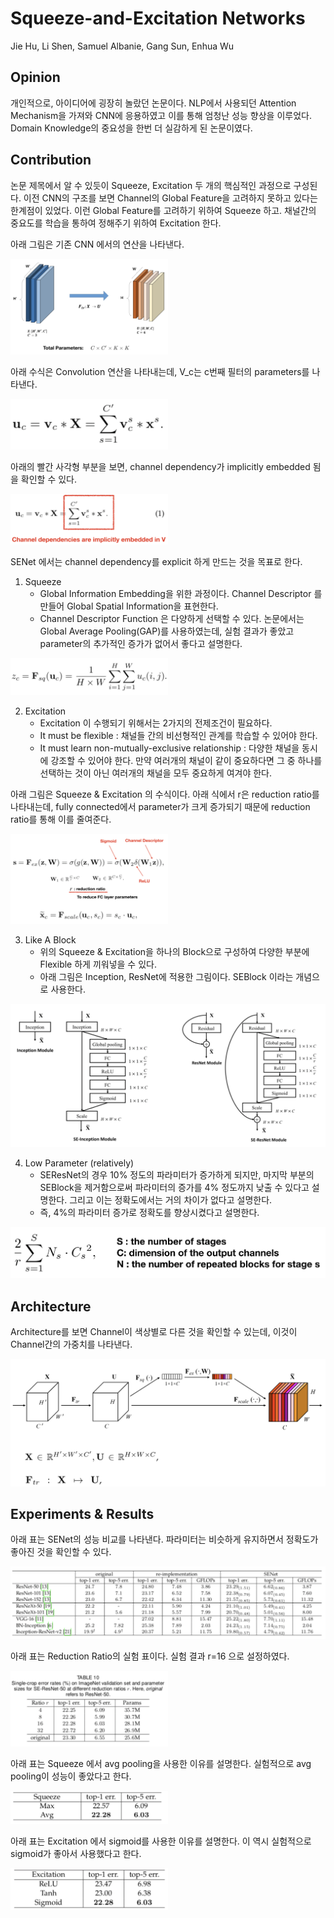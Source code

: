 # Squeeze-and-Excitation Networks

Jie Hu, Li Shen, Samuel Albanie, Gang Sun, Enhua Wu

## Opinion

개인적으로, 아이디어에 굉장히 놀랐던 논문이다. NLP에서 사용되던 Attention Mechanism을 가져와 CNN에 응용하였고 이를 통해 엄청난 성능 향상을 이루었다. Domain Knowledge의 중요성을 한번 더 실감하게 된 논문이였다. 

## Contribution

논문 제목에서 알 수 있듯이 Squeeze, Excitation 두 개의 핵심적인 과정으로 구성된다. 이전 CNN의 구조를 보면 Channel의 Global Feature을 고려하지 못하고 있다는 한계점이 있었다. 이런 Global Feature를 고려하기 위하여 Squeeze 하고. 채널간의 중요도를 학습을 통하여 정해주기 위하여 Excitation 한다. 

아래 그림은 기존 CNN 에서의 연산을 나타낸다. 

<img src="../images/senet/basicconv.png" width="50%" height="50%">

아래 수식은 Convolution 연산을 나타내는데, V_c는 c번째 필터의 parameters를 나타낸다. 

<img src="../images/senet/equation.png" width="50%" height="50%">

아래의 빨간 사각형 부분을 보면, channel dependency가 implicitly embedded 됨을 확인할 수 있다. 

<img src="../images/senet/equation2.png" width="50%" height="50%">

SENet 에서는 channel dependency를 explicit 하게 만드는 것을 목표로 한다. 

1. Squeeze
	* Global Information Embedding을 위한 과정이다. Channel Descriptor 를 만들어 Global Spatial Information을 표현한다. 
	* Channel Descriptor Function 은 다양하게 선택할 수 있다. 논문에서는 Global Average Pooling(GAP)를 사용하였는데, 실험 결과가 좋았고 parameter의 추가적인 증가가 없어서 좋다고 설명한다. 

<img src="../images/senet/channeldescriptor.png" width="50%" height="50%">

2. Excitation
	* Excitation 이 수행되기 위해서는 2가지의 전제조건이 필요하다. 
	* It must be flexible : 채널들 간의 비선형적인 관계를 학습할 수 있어야 한다. 
	* It must learn non-mutually-exclusive relationship : 다양한 채널을 동시에 강조할 수 있어야 한다. 만약 여러개의 채널이 같이 중요하다면 그 중 하나를 선택하는 것이 아닌 여러개의 채널을 모두 중요하게 여겨야 한다. 

아래 그림은 Squeeze & Excitation 의 수식이다. 아래 식에서 r은 reduction ratio를 나타내는데, fully connected에서 parameter가 크게 증가되기 때문에 reduction ratio를 통해 이를 줄여준다.

<img src="../images/senet/excitation.png" width="50%" height="50%">

3. Like A Block
	* 위의 Squeeze & Excitation을 하나의 Block으로 구성하여 다양한 부분에 Flexible 하게 끼워넣을 수 있다. 
	* 아래 그림은 Inception, ResNet에 적용한 그림이다. SEBlock 이라는 개념으로 사용한다. 

<img src="../images/senet/seblock.png" width="100%" height="50%">

4. Low Parameter (relatively)
	* SEResNet의 경우 10% 정도의 파라미터가 증가하게 되지만, 마지막 부분의 SEBlock을 제거함으로써 파라미터의 증가를 4% 정도까지 낮출 수 있다고 설명한다. 그리고 이는 정확도에서는 거의 차이가 없다고 설명한다. 
	* 즉, 4%의 파라미터 증가로 정확도를 향상시켰다고 설명한다. 

<img src="../images/senet/additionalparam.png" width="100%" height="50%">

## Architecture

Architecture를 보면 Channel이 색상별로 다른 것을 확인할 수 있는데, 이것이 Channel간의 가중치를 나타낸다. 

<img src="../images/senet/architecture.png" width="100%" height="50%">

## Experiments & Results

아래 표는 SENet의 성능 비교를 나타낸다. 파라미터는 비슷하게 유지하면서 정확도가 좋아진 것을 확인할 수 있다. 

<img src="../images/senet/ex1.png" width="100%" height="100%">

아래 표는 Reduction Ratio의 실험 표이다. 실험 결과 r=16 으로 설정하였다.

<img src="../images/senet/reduction.png" width="50%" height="50%">

아래 표는 Squeeze 에서 avg pooling을 사용한 이유를 설명한다. 실험적으로 avg pooling이 성능이 좋았다고 한다. 

<img src="../images/senet/avgpool.png" width="50%" height="50%">

아래 표는 Excitation 에서 sigmoid를 사용한 이유를 설명한다. 이 역시 실험적으로 sigmoid가 좋아서 사용했다고 한다. 

<img src="../images/senet/sigmoid.png" width="50%" height="50%">
